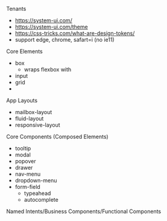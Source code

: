 Tenants
- https://system-ui.com/
- https://system-ui.com/theme
- https://css-tricks.com/what-are-design-tokens/
- support edge, chrome, safart=i (no ie11)

Core Elements
- box
    - wraps flexbox with 
- input
- grid
- 

App Layouts
- mailbox-layout
- fluid-layout
- responsive-layout

Core Components (Composed Elements)
- tooltip
- modal
- popover
- drawer
- nav-menu
- dropdown-menu
- form-field
    - typeahead
    - autocomplete

Named Intents/Business Components/Functional Components